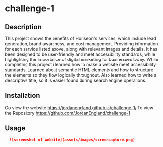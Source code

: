 # challenge-1

## Description

This project shows the benefits of Horiseon's services, which include lead generation, brand awareness, and cost management. Providing information for each service listed above, along with relevant images and details. It has been designed to be user-friendly and meet accessibility standards, while highlighting the importance of digital marketing for businesses today. While completing this project i learned how to make a website meet accessibility standards. Learned about semantic HTML elements and how to structure the elements so they flow logically throughout. Also learned how to write a descriptive title, so it is easier found during search engine operations.

## Installation

Go view the website  https://jordanengland.github.io/challenge-1/
To view the Repository  https://github.com/JordanEngland/challenge-1


## Usage

```md
  ![screenshot of website](assets/images/screencapture.png)
```
